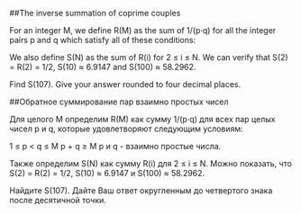 ##The inverse summation of coprime couples


For an integer M, we define R(M) as the sum of 1/(p·q) for all the integer pairs p and q which satisfy all of these conditions:


We also define S(N) as the sum of R(i) for 2 ≤ i ≤ N.
We can verify that S(2) = R(2) = 1/2, S(10) ≈ 6.9147 and S(100) ≈ 58.2962.


Find S(107). Give your answer rounded to four decimal places.

##Обратное суммирование пар взаимно простых чисел


Для целого M определим R(M) как сумму 1/(p·q) для всех пар целых чисел p и q, которые удовлетворяют следующим условиям:


 1 ≤ p < q ≤ M
 p + q ≥ M
 p и q - взаимно простые числа.


Также определим S(N) как сумму R(i) для 2 ≤ i ≤ N.
Можно показать, что S(2) = R(2) = 1/2, S(10) ≈ 6.9147 и S(100) ≈ 58.2962.


Найдите S(107). Дайте Ваш ответ округленным до четвертого знака после десятичной точки.

